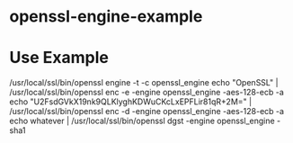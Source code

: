  # openssl-engine-example

# Use Example
/usr/local/ssl/bin/openssl engine -t -c openssl_engine
echo "OpenSSL" | /usr/local/ssl/bin/openssl enc -e -engine openssl_engine -aes-128-ecb -a
echo "U2FsdGVkX19nk9QLKlyghKDWuCKcLxEPFLir81qR+2M=" | /usr/local/ssl/bin/openssl enc -d -engine openssl_engine -aes-128-ecb -a
echo whatever | /usr/local/ssl/bin/openssl dgst -engine openssl_engine -sha1
